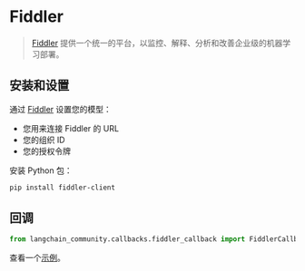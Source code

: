 # Fiddler

>[Fiddler](https://www.fiddler.ai/) 提供一个统一的平台，以监控、解释、分析和改善企业级的机器学习部署。

## 安装和设置

通过 [Fiddler](https://demo.fiddler.ai) 设置您的模型：

* 您用来连接 Fiddler 的 URL
* 您的组织 ID
* 您的授权令牌

安装 Python 包：

```bash
pip install fiddler-client
```

## 回调


```python
from langchain_community.callbacks.fiddler_callback import FiddlerCallbackHandler
```

查看一个[示例](/docs/integrations/callbacks/fiddler)。